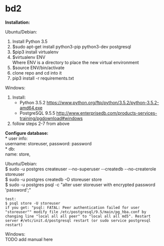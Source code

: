# bd2

**Installation:**

Ubuntu/Debian:  
1. Install Python 3.5  
2. $sudo apt-get install python3-pip python3-dev postgresql  
3. $pip3 install virtualenv  
4. $virtualenv ENV  
	Where ENV is a directory to place the new virtual environment  
5. $source ENV/bin/activate  
6. clone repo and cd into it  
7. pip3 install -r requirements.txt  


Windows:  
1. Install:  
	- Python 3.5.2 https://www.python.org/ftp/python/3.5.2/python-3.5.2-amd64.exe  
	- PostgreSQL 9.5.5 http://www.enterprisedb.com/products-services-training/pgdownload#windows  
2. follow steps 2-7 from above  


**Configure database:**  
    * user info:  
     username: storeuser, password: password  
    * db:  
     name: store,  

Ubuntu/Debian:  
    $ sudo -u postgres createuser --no-superuser --createdb --no-createrole storeuser  
    $ sudo -u postgres createdb -O storeuser store  
    $ sudo -u postgres psql -c "alter user storeuser with encrypted password 'password';"  

    test:
    $ psql store -U storeuser  
    if you get: "psql: FATAL: Peer authentication failed for user "storeuser"" modify file /etc/postgresql/9.5/main/pg_hba.conf by changing line "local all all peer" to "local all all md5". Restart server #/etc/init.d/postgresql restart (or sudo service postgresql restart)  

Windows:  
	TODO add manual here
